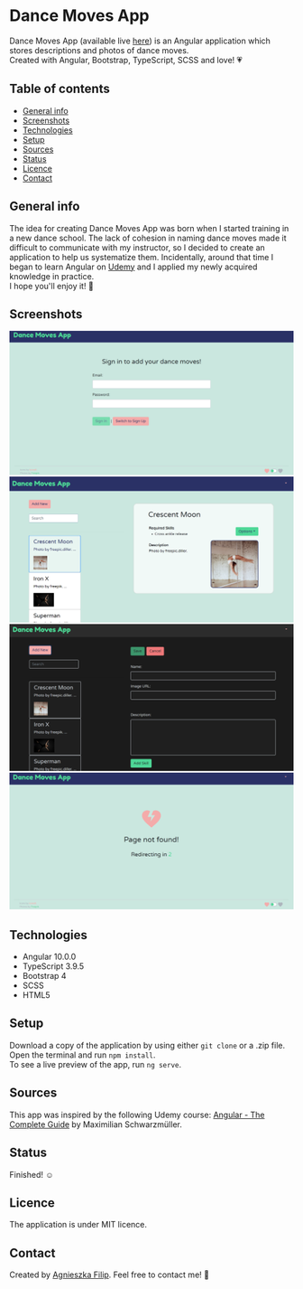 # Dance Moves App

Dance Moves App (available live [here](https://dance-moves-5afda.web.app/)) is an Angular application which stores descriptions and photos of dance moves.  
Created with Angular, Bootstrap, TypeScript, SCSS and love! :heartpulse:


## Table of contents

  - [General info](#general-info)
  - [Screenshots](#screenshots)
  - [Technologies](#technologies)
  - [Setup](#setup)
  - [Sources](#sources)
  - [Status](#status)
  - [Licence](#licence)
  - [Contact](#contact)
  
  
  ## General info

The idea for creating Dance Moves App was born when I started training in a new dance school. The lack of cohesion in naming dance moves made it difficult to communicate with my instructor, so I decided to create an application to help us systematize them. Incidentally, around that time I began to learn Angular on [Udemy](https://www.udemy.com/course/the-complete-guide-to-angular-2/?fbclid=IwAR2wtTIngBK94YRfnn0QGTGoo6Hiv9Fjh51anLqHyBc2ehA3At_9K0TzzAg) and I applied my newly acquired knowledge in practice.  
I hope you'll enjoy it! :dancer:

## Screenshots

![screenshot of auth component](https://raw.githubusercontent.com/agnieszka-filip/Dance-Moves-App/master/images/screenshot-auth.png)
![screenshot of app details](https://raw.githubusercontent.com/agnieszka-filip/Dance-Moves-App/master/images/screenshot-details.png)
![screenshot of app's dark mode](https://raw.githubusercontent.com/agnieszka-filip/Dance-Moves-App/master/images/screenshot-dark.png)
![screenshot of page not found](https://raw.githubusercontent.com/agnieszka-filip/Dance-Moves-App/master/images/screenshot-not-found.png)

## Technologies

- Angular 10.0.0
- TypeScript 3.9.5
- Bootstrap 4
- SCSS
- HTML5

## Setup

Download a copy of the application by using either `git clone` or a .zip file.  
Open the terminal and run `npm install`.  
To see a live preview of the app, run `ng serve`.

## Sources

This app was inspired by the following Udemy course: [Angular - The Complete Guide](https://www.udemy.com/course/the-complete-guide-to-angular-2/?fbclid=IwAR2wtTIngBK94YRfnn0QGTGoo6Hiv9Fjh51anLqHyBc2ehA3At_9K0TzzAg) by Maximilian Schwarzmüller.

## Status

Finished! :relaxed:

## Licence

The application is under MIT licence.

## Contact

Created by [Agnieszka Filip](https://github.com/agnieszka-filip). Feel free to contact me! :email:
